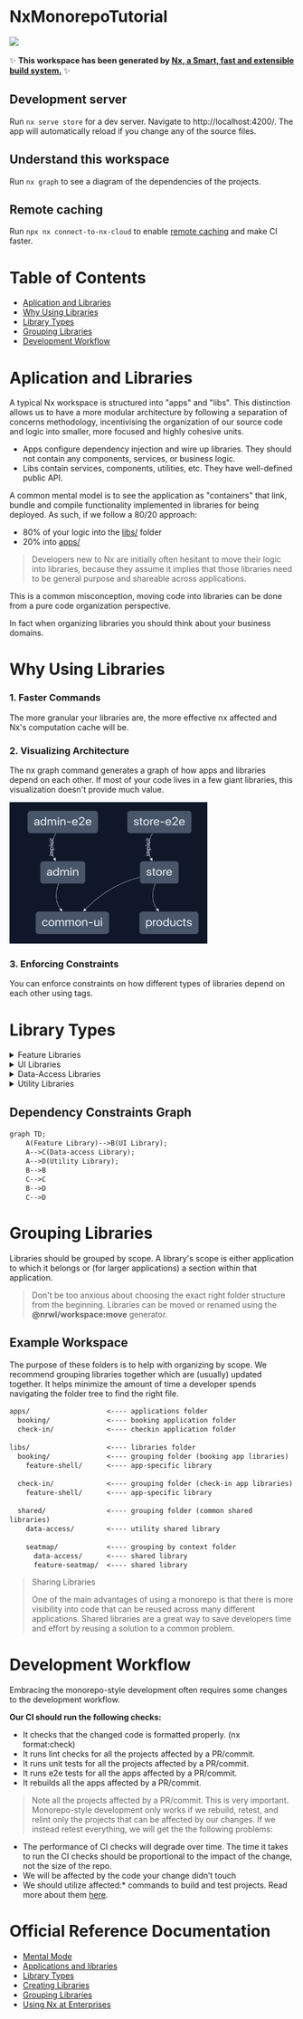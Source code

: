 # NxMonorepoTutorial

<a alt="Nx logo" href="https://nx.dev" target="_blank" rel="noreferrer"><img src="https://raw.githubusercontent.com/nrwl/nx/master/images/nx-logo.png" width="45"></a>

✨ **This workspace has been generated by [Nx, a Smart, fast and extensible build system.](https://nx.dev)** ✨

## Development server

Run `nx serve store` for a dev server. Navigate to http://localhost:4200/. The app will automatically reload if you change any of the source files.

## Understand this workspace

Run `nx graph` to see a diagram of the dependencies of the projects.

## Remote caching

Run `npx nx connect-to-nx-cloud` to enable [remote caching](https://nx.app) and make CI faster.

# Table of Contents
- [Aplication and Libraries](#aplication-and-libraries)
- [Why Using Libraries](#why-using-libraries)
- [Library Types](#library-types)
- [Grouping Libraries](#grouping-libraries)
- [Development Workflow](#development-workflow)

# Aplication and Libraries

A typical Nx workspace is structured into "apps" and "libs". This distinction allows us to have a more modular architecture by following a separation of concerns methodology, incentivising the organization of our source code and logic into smaller, more focused and highly cohesive units.

- Apps configure dependency injection and wire up libraries. They should not contain any components, services, or business logic.
- Libs contain services, components, utilities, etc. They have well-defined public API.

A common mental model is to see the application as "containers" that link, bundle and compile functionality implemented in libraries for being deployed. As such, if we follow a 80/20 approach:

- 80% of your logic into the [libs/](/libs) folder
- 20% into [apps/](/apps)

> Developers new to Nx are initially often hesitant to move their logic into libraries, because they assume it implies that those libraries need to be general purpose and shareable across applications.

This is a common misconception, moving code into libraries can be done from a pure code organization perspective.

In fact when organizing libraries you should think about your business domains.

# Why Using Libraries

### 1. Faster Commands
The more granular your libraries are, the more effective nx affected and Nx's computation cache will be.

### 2. Visualizing Architecture
The nx graph command generates a graph of how apps and libraries depend on each other. If most of your code lives in a few giant libraries, this visualization doesn't provide much value.

<img src="/nxgraph.png" alt="Example Nx Graph" width="350" height="250" title="Nx Graph">

### 3. Enforcing Constraints
You can enforce constraints on how different types of libraries depend on each other using tags.

# Library Types

<details>
<summary>Feature Libraries</summary>
<p>Contains a set of files that configure a business use case or a page in an application.Most of the components in such a library are smart components that interact with data sources.This type of library also contains most of the UI logic, form validation code, etc. Feature libraries are almost always app-specific and are often lazy-loaded.</p>

<p>
<strong>Naming Convention</strong><br>
feature (if nested) or feature-* (e.g., feature-home).
</p>

<p>
<strong>Dependency Constraints</strong><br>
A feature library can depend on any type of library.
</p>
</details>

<details>
<summary>UI Libraries</summary>
<p>
Collection of related presentational components. There are generally no services injected into these components (all of the data they need should come from Inputs).
</p>

<p>
<strong>Naming Convention</strong><br>
ui (if nested) or ui-* (e.g., ui-buttons, ui-containers, ui-form-components)
</p>

<p>
<strong>Dependency Constraints</strong><br>
A ui library can depend on ui and util libraries.
</p>
</details>

<details>
<summary>Data-Access Libraries</summary>
<p>
Contains code that function as client-side delegate layers to server tier APIs.
All files related to state management also reside in a data-access folder (by convention, they can be grouped under a +state folder under src/lib).
</p>

<p>
<strong>Naming Convention</strong><br>
data-access (if nested) or data-access-* (e.g. data-access-seatmap, data-backend-servicename)
</p>

<p>
<strong>Dependency Constraints</strong><br>
A data-access library can depend on data-access and util libraries.
</p>
</details>

<details>
<summary>Utility Libraries</summary>
<p>
Contains low level code used by many libraries. Often there is no framework-specific code and the library is simply a collection of utilities or pure functions.
</p>

<p>
<strong>Naming Convention</strong><br>
util (if nested), or util-* (e.g., util-format, util-validation, util-parsing)
</p>

<p>
<strong>Dependency Constraints</strong><br>
A utility library can depend only on utility libraries.
</p>
</details>

## Dependency Constraints Graph
```mermaid
graph TD;
    A(Feature Library)-->B(UI Library);
    A-->C(Data-access Library);
    A-->D(Utility Library);
    B-->B
    C-->C
    B-->D
    C-->D
```


# Grouping Libraries

Libraries should be grouped by scope. A library's scope is either application to which it belongs or (for larger applications) a section within that application.

> Don't be too anxious about choosing the exact right folder structure from the beginning. Libraries can be moved or renamed using the **@nrwl/workspace:move** generator.

## Example Workspace

The purpose of these folders is to help with organizing by scope. We recommend grouping libraries together which are (usually) updated together. It helps minimize the amount of time a developer spends navigating the folder tree to find the right file.

```shell
apps/                   <---- applications folder
  booking/              <---- booking application folder
  check-in/             <---- checkin application folder
  
libs/                   <---- libraries folder
  booking/              <---- grouping folder (booking app libraries)
    feature-shell/      <---- app-specific library

  check-in/             <---- grouping folder (check-in app libraries)
    feature-shell/      <---- app-specific library

  shared/               <---- grouping folder (common shared libraries)
    data-access/        <---- utility shared library

    seatmap/            <---- grouping by context folder
      data-access/      <---- shared library
      feature-seatmap/  <---- shared library
```

> Sharing Libraries
>
> One of the main advantages of using a monorepo is that there is more visibility into code that can be reused across many different applications. Shared libraries are a great way to save developers time and effort by reusing a solution to a common problem.

# Development Workflow

Embracing the monorepo-style development often requires some changes to the development workflow.

**Our CI should run the following checks:**

- It checks that the changed code is formatted properly. (nx format:check)
- It runs lint checks for all the projects affected by a PR/commit.
- It runs unit tests for all the projects affected by a PR/commit.
- It runs e2e tests for all the apps affected by a PR/commit.
- It rebuilds all the apps affected by a PR/commit.

> Note all the projects affected by a PR/commit. This is very important. Monorepo-style development only works if we rebuild, retest, and relint only the projects that can be affected by our changes. If we instead retest everything, we will get the the following problems:

- The performance of CI checks will degrade over time. The time it takes to run the CI checks should be proportional to the impact of the change, not the size of the repo.
- We will be affected by the code your change didn’t touch
- We should utilize affected:* commands to build and test projects. Read more about them [here](https://nx.dev/packages/nx/documents/affected).

# Official Reference Documentation
- [Mental Mode](https://nx.dev/concepts/mental-model)
- [Applications and libraries](https://nx.dev/more-concepts/applications-and-libraries)
- [Library Types](https://nx.dev/more-concepts/library-types)
- [Creating Libraries](https://nx.dev/more-concepts/creating-libraries)
- [Grouping Libraries](https://nx.dev/more-concepts/grouping-libraries)
- [Using Nx at Enterprises](https://nx.dev/packages/nx/documents/affected)
